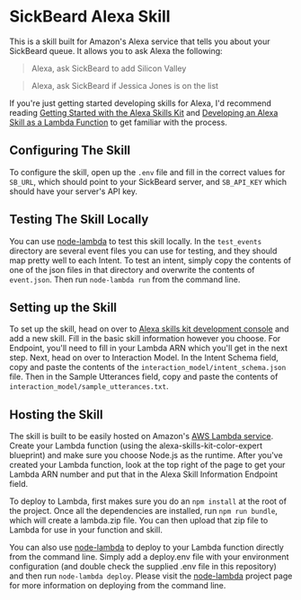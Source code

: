 # SickBeard Alexa Skill

This is a skill built for Amazon's Alexa service that tells you about your SickBeard queue. It
allows you to ask Alexa the following:

> Alexa, ask SickBeard to add Silicon Valley

> Alexa, ask SickBeard if Jessica Jones is on the list

If you're just getting started developing skills for Alexa, I'd recommend reading [Getting Started
with the Alexa Skills
Kit](https://developer.amazon.com/public/solutions/alexa/alexa-skills-kit/getting-started-guide) and
[Developing an Alexa Skill as a Lambda
Function](https://developer.amazon.com/public/solutions/alexa/alexa-skills-kit/docs/developing-an-alexa-skill-as-a-lambda-function) to get familiar with the process.

## Configuring The Skill

To configure the skill, open up the `.env` file and fill in the correct values for `SB_URL`, which
should point to your SickBeard server, and `SB_API_KEY` which should have your server's API key.

## Testing The Skill Locally

You can use [node-lambda](https://github.com/motdotla/node-lambda) to test this skill locally. In
the `test_events` directory are several event files you can use for testing, and they should map
pretty well to each Intent. To test an intent, simply copy the contents of one of the json files in
that directory and overwrite the contents of `event.json`. Then run `node-lambda run` from the
command line.

## Setting up the Skill

To set up the skill, head on over to [Alexa skills kit
development console](https://developer.amazon.com/edw/home.html) and add a new skill. Fill in the
basic skill information however you choose. For Endpoint, you'll need to fill in your Lambda ARN
which you'll get in the next step. Next, head on over to Interaction Model. In the Intent
Schema field, copy and paste the contents of the `interaction_model/intent_schema.json` file. Then
in the Sample Utterances field, copy and paste the contents of
`interaction_model/sample_utterances.txt`.

## Hosting the Skill

The skill is built to be easily hosted on Amazon's [AWS
Lambda service](https://aws.amazon.com/lambda/). Create your Lambda function (using the
alexa-skills-kit-color-expert blueprint) and make sure you choose Node.js as the runtime. After
you've created your Lambda function, look at the top right of the page to get your Lambda ARN
number and put that in the Alexa Skill Information Endpoint field.

To deploy to Lambda, first makes sure you do an `npm install` at the root of the project.
Once all the dependencies are installed, run `npm run bundle`, which will create a lambda.zip file.
You can then upload that zip file to Lambda for use in your function and skill.

You can also use [node-lambda](https://github.com/motdotla/node-lambda) to deploy to your Lambda
function directly from the command line. Simply add a deploy.env file with your environment
configuration (and double check the supplied .env file in this repository) and then run
`node-lambda deploy`. Please visit the [node-lambda](https://github.com/motdotla/node-lambda)
project page for more information on deploying from the command line.
